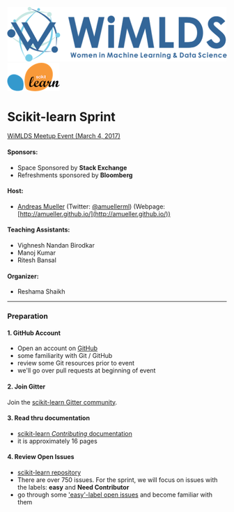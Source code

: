 ![wimlds](images/Logo-Blue.png)   <sp> </sp> <sp> ![scikit](images/scikit-learn-logo.png)

# Scikit-learn Sprint  
 
[WiMLDS Meetup Event (March 4, 2017)](https://www.meetup.com/NYC-Women-in-Machine-Learning-Data-Science/events/237123181/)  

#### Sponsors:  
* Space Sponsored by **Stack Exchange**  
* Refreshments sponsored by **Bloomberg**  

#### Host:  
* [Andreas Mueller](https://www.linkedin.com/in/andreas-mueller-b370265a) (Twitter: [@amuellerml](https://twitter.com/amuellerml)) (Webpage:  [http://amueller.github.io/](http://amueller.github.io/))  

#### Teaching Assistants:  
* Vighnesh Nandan Birodkar
* Manoj Kumar
* Ritesh Bansal

#### Organizer:
* Reshama Shaikh 

---

### Preparation

#### 1.  GitHub Account
- Open an account on [GitHub](https://github.com/)
- some familiarity with Git / GitHub 
- review some Git resources prior to event 
- we'll go over pull requests at beginning of event

#### 2.  Join Gitter
Join the [scikit-learn Gitter community](https://gitter.im/scikit-learn/home).  

#### 3.  Read thru documentation 
* [scikit-learn *Contributing* documentation](http://scikit-learn.org/stable/developers/contributing.html)
* it is approximately 16 pages

#### 4.  Review Open Issues 
* [scikit-learn repository](https://github.com/scikit-learn/scikit-learn)
* There are over 750 issues.  For the sprint, we will focus on issues with the labels:  **easy** and **Need Contributor**
* go through some ['easy'-label open issues](https://github.com/scikit-learn/scikit-learn/issues?q=is%3Aissue+is%3Aopen+label%3AEasy) and become familiar with them 


